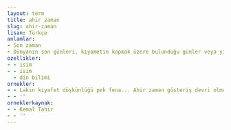 ```yaml
---
layout: term
title: ahir zaman
slug: ahir-zaman
lisan: Türkçe
anlamlar:
- Son zaman
- Dünyanın son günleri, kıyametin kopmak üzere bulunduğu günler veya yıllar
ozellikler:
- - isim
- - isim
  - din bilimi
ornekler:
- - Lakin kıyafet düşkünlüğü pek fena... Ahir zaman gösteriş devri olmuş.
- - ''
orneklerkaynak:
- - Kemal Tahir
- - ''
---
```

